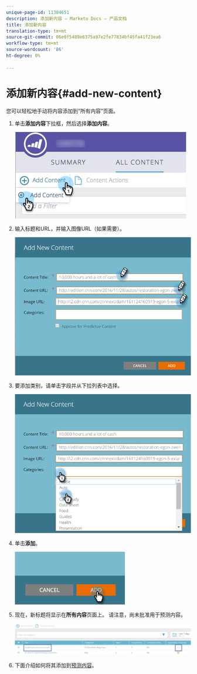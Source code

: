 ```yaml
---
unique-page-id: 11384651
description: 添加新内容 — Marketo Docs — 产品文档
title: 添加新内容
translation-type: tm+mt
source-git-commit: 06e0f5489e6375a97e2fe77834bf45fa41f23ea6
workflow-type: tm+mt
source-wordcount: '86'
ht-degree: 0%

---
```



# 添加新内容{#add-new-content}

您可以轻松地手动将内容添加到“所有内容”页面。

1. 单击&#x200B;**添加内容**&#x200B;下拉框，然后选择&#x200B;**添加内容**。

   ![](assets/image2017-10-3-8-3a54-3a9.png)

1. 输入标题和URL，并输入图像URL（如果需要）。

   ![](assets/add-new-content-updated-pencils.png)

1. 要添加类别，请单击字段并从下拉列表中选择。

   ![](assets/add-new-content-categories-updated-hands.png)

1. 单击&#x200B;**添加**。

   ![](assets/all-content-add-hand.png)

1. 现在，新标题将显示在&#x200B;**所有内容**&#x200B;页面上。 请注意，尚未批准用于预测内容。

   ![](assets/image2017-10-3-8-3a55-3a21.png)

1. 下面介绍如何将其添加到[预测内容](/help/marketo/product-docs/predictive-content/working-with-all-content/approve-a-title-for-predictive-content.md)。
